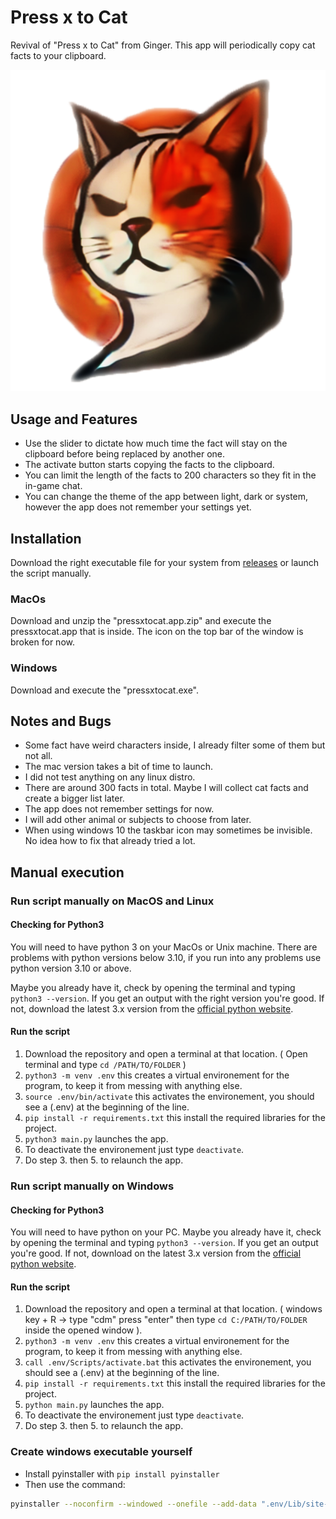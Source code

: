 
# Press x to Cat
Revival of "Press x to Cat" from Ginger. This app will periodically copy cat facts to your clipboard.

![alt text](https://github.com/nexuma/pressxtocat/blob/main/logo.png?raw=true)
## Usage and Features
- Use the slider to dictate how much time the fact will stay on the clipboard before being replaced by another one.
- The activate button starts copying the facts to the clipboard.
- You can limit the length of the facts to 200 characters so they fit in the in-game chat.
- You can change the theme of the app between light, dark or system, however the app does not remember your settings yet.

## Installation
Download the right executable file for your system from [releases](https://github.com/nexuma/pressxtocat/releases) or launch the script manually.
### MacOs
Download and unzip the "pressxtocat.app.zip" and execute the pressxtocat.app that is inside. The icon on the top bar of the window is broken for now.
### Windows
Download and execute the "pressxtocat.exe".
## Notes and Bugs
- Some fact have weird characters inside, I already filter some of them but not all.
- The mac version takes a bit of time to launch.
- I did not test anything on any linux distro.
- There are around 300 facts in total. Maybe I will collect cat facts and create a bigger list later.
- The app does not remember settings for now.
- I will add other animal or subjects to choose from later.
- When using windows 10 the taskbar icon may sometimes be invisible. No idea how to fix that already tried a lot.

## Manual execution
### Run script manually on MacOS and Linux
#### Checking for Python3
You will need to have python 3 on your MacOs or Unix machine. There are problems with python versions below 3.10, if you run into any problems use python version 3.10 or above.

Maybe you already have it, check by opening the terminal and typing ```python3 --version```. If you get an output with the right version you're good. If not, download the latest 3.x version from the [official python website](https://www.python.org/downloads/).
#### Run the script
1. Download the repository and open a terminal at that location. ( Open terminal and type ```cd /PATH/TO/FOLDER``` )
2. ```python3 -m venv .env``` this creates a virtual environement for the program, to keep it from messing with anything else.
3. ```source .env/bin/activate``` this activates the environement, you should see a (.env) at the beginning of the line.
4. ```pip install -r requirements.txt``` this install the required libraries for the project.
5. ```python3 main.py``` launches the app.
6. To deactivate the environement just type ```deactivate```.
7. Do step 3. then 5. to relaunch the app.

### Run script manually on Windows 
#### Checking for Python3
You will need to have python on your PC. Maybe you already have it, check by opening the terminal and typing ```python3 --version```. If you get an output you're good. If not, download on the latest 3.x version from the [official python website](https://www.python.org/downloads/).
#### Run the script
1. Download the repository and open a terminal at that location. ( windows key + R -> type "cdm" press "enter" then type ```cd C:/PATH/TO/FOLDER``` inside the opened window ).
2. ```python3 -m venv .env``` this creates a virtual environement for the program, to keep it from messing with anything else.
3. ```call .env/Scripts/activate.bat``` this activates the environement, you should see a (.env) at the beginning of the line.
4. ```pip install -r requirements.txt``` this install the required libraries for the project.
5. ```python main.py``` launches the app.
6. To deactivate the environement just type ```deactivate```.
7. Do step 3. then 5. to relaunch the app.

### Create windows executable yourself
- Install pyinstaller with ```pip install pyinstaller```
- Then use the command:
```bash
pyinstaller --noconfirm --windowed --onefile --add-data ".env/Lib/site-packages/customtkinter;customtkinter/" --add-data "logo.ico;." --icon "logo.ico" main.py
```

